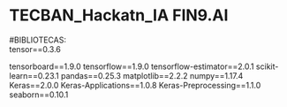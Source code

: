 # TECBAN_Hackatn_IA FIN9.AI


#BIBLIOTECAS:       
tensor==0.3.6

tensorboard==1.9.0
tensorflow==1.9.0
tensorflow-estimator==2.0.1
scikit-learn==0.23.1
pandas==0.25.3
matplotlib==2.2.2
numpy==1.17.4
Keras==2.0.0
Keras-Applications==1.0.8
Keras-Preprocessing==1.1.0
seaborn==0.10.1

